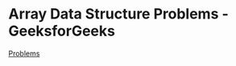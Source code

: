 # Array Data Structure Problems - GeeksforGeeks

[Problems]([Problem1_URL](https://www.geeksforgeeks.org/array-data-structure-guide/))
